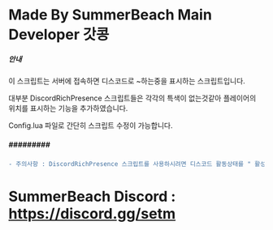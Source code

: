 # Made By SummerBeach Main Developer 갓콩

##### 안내 ####

이 스크립트는 서버에 접속하면 디스코드로 ~하는중을 표시하는 스크립트입니다.

대부분 DiscordRichPresence 스크립트들은 각각의 특색이 없는것같아 플레이어의 위치를 표시하는 기능을 추가하였습니다.

Config.lua 파일로 간단히 스크립트 수정이 가능합니다.

##### ######### ######


```diff
- 주의사항 : DiscordRichPresence 스크립트를 사용하시려면 디스코드 활동상태를 " 활성화 " 로 하셔야지 스크립트가 동작합니다.
```

# SummerBeach Discord : https://discord.gg/setm

